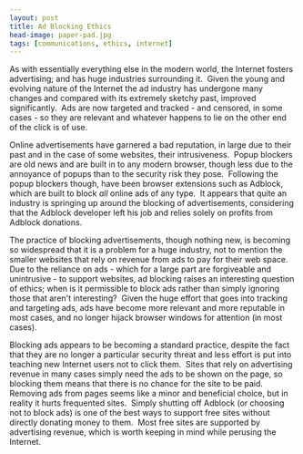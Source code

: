 ```yaml
---
layout: post
title: Ad Blocking Ethics
head-image: paper-pad.jpg
tags: [communications, ethics, internet]
---
```


As with essentially everything else in the modern world, the Internet
fosters advertising; and has huge industries surrounding it.  Given the
young and evolving nature of the Internet the ad industry has undergone
many changes and compared with its extremely sketchy past, improved
significantly.  Ads are now targeted and tracked - and censored, in some
cases - so they are relevant and whatever happens to lie on the other
end of the click is of use.

Online advertisements have garnered a bad reputation, in large due to
their past and in the case of some websites, their intrusiveness.  Popup
blockers are old news and are built in to any modern browser, though
less due to the annoyance of popups than to the security risk they
pose.  Following the popup blockers though, have been browser extensions
such as Adblock, which are built to block *all* online ads of any type. 
It appears that quite an industry is springing up around the blocking of
advertisements, considering that the Adblock developer left his job and
relies solely on profits from Adblock donations.

The practice of blocking advertisements, though nothing new, is becoming
so widespread that it is a problem for a huge industry, not to mention
the smaller websites that rely on revenue from ads to pay for their web
space.  Due to the reliance on ads - which for a large part are
forgiveable and unintrusive - to support websites, ad blocking raises an
interesting question of ethics; when is it permissible to block ads
rather than simply ignoring those that aren't interesting?  Given the
huge effort that goes into tracking and targeting ads, ads have become
more relevant and more reputable in most cases, and no longer hijack
browser windows for attention (in most cases).

Blocking ads appears to be becoming a standard practice, despite the
fact that they are no longer a particular security threat and less
effort is put into teaching new Internet users not to click them.  Sites
that rely on advertising revenue in many cases simply need the ads to be
shown on the page, so blocking them means that there is no chance for
the site to be paid.  Removing ads from pages seems like a minor and
beneficial choice, but in reality it hurts frequented sites.  Simply
shutting off Adblock (or choosing not to block ads) is one of the best
ways to support free sites without directly donating money to them. 
Most free sites are supported by advertising revenue, which is worth
keeping in mind while perusing the Internet.
